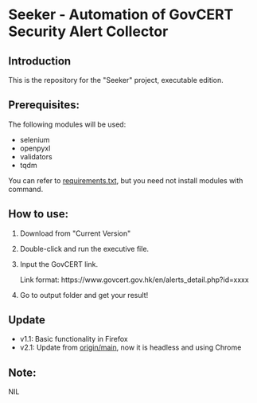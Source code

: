 <h1>Seeker - Automation of GovCERT Security Alert Collector</h1>
<h2>Introduction</h2>
This is the repository for the "Seeker" project, executable edition.

<h2>Prerequisites:</h2>
<p>The following modules will be used:</p>
<ul>
  <li>selenium</li>
  <li>openpyxl</li>
  <li>validators</li>
  <li>tqdm</li>
</ul> 
<p>You can refer to <u>requirements.txt</u>, but you need not install modules with command.</p>

<h2>How to use:</h2>
<ol>
  <li><p>Download from "Current Version"</p></li>
  <li>
    <p>Double-click and run the executive file.</p>
  </li>
  <li>
    <p>Input the GovCERT link.</p>
    <p>Link format: https://www.govcert.gov.hk/en/alerts_detail.php?id=xxxx</p>
  </li>
  <li>
    <p>Go to output folder and get your result!</p>
  </li>
</ol>

<h2>Update</h2>
<ul>
  <li>v1.1: Basic functionality in Firefox</li>
  <li>v2.1: Update from <u>origin/main</u>, now it is headless and using Chrome</li>
</ul>

<h2>Note:</h2>
<p>NIL</p>
